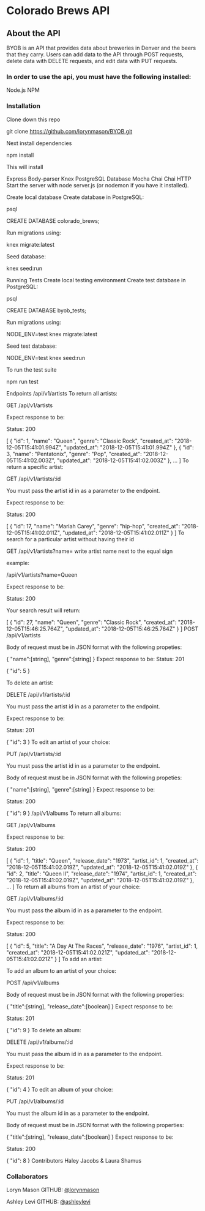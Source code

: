 # Colorado Brews API

## About the API
BYOB is an API that provides data about breweries in Denver and the beers that they carry. Users can add data to the API through POST requests, delete data with DELETE requests, and edit data with PUT requests.

### In order to use the api, you must have the following installed:
Node.js
NPM

### Installation
Clone down this repo

git clone https://github.com/lorynmason/BYOB.git

Next install dependencies

npm install

This will install

Express
Body-parser
Knex
PostgreSQL Database
Mocha
Chai
Chai HTTP
Start the server with node server.js (or nodemon if you have it installed).

Create local database
Create database in PostgreSQL:

psql

CREATE DATABASE colorado_brews;

Run migrations using:

knex migrate:latest

Seed database:

knex seed:run

Running Tests
Create local testing environment
Create test database in PostgreSQL:

psql

CREATE DATABASE byob_tests;

Run migrations using:

NODE_ENV=test knex migrate:latest

Seed test database:

NODE_ENV=test knex seed:run

To run the test suite

npm run test

Endpoints
/api/v1/artists
To return all artists:

GET /api/v1/artists

Expect response to be:

Status: 200

[
    {
        "id": 1,
        "name": "Queen",
        "genre": "Classic Rock",
        "created_at": "2018-12-05T15:41:01.994Z",
        "updated_at": "2018-12-05T15:41:01.994Z"
    },
    {
        "id": 3,
        "name": "Pentatonix",
        "genre": "Pop",
        "created_at": "2018-12-05T15:41:02.003Z",
        "updated_at": "2018-12-05T15:41:02.003Z"
    },
  ...
]
To return a specific artist:

GET /api/v1/artists/:id

You must pass the artist id in as a parameter to the endpoint.

Expect response to be:

Status: 200

[
    {
        "id": 17,
        "name": "Mariah Carey",
        "genre": "hip-hop",
        "created_at": "2018-12-05T15:41:02.011Z",
        "updated_at": "2018-12-05T15:41:02.011Z"
    }
]
To search for a particular artist without having their id

GET /api/v1/artists?name= write artist name next to the equal sign

example:

/api/v1/artists?name=Queen

Expect response to be:

Status: 200

Your search result will return:

[
    {
        "id": 27,
        "name": "Queen",
        "genre": "Classic Rock",
        "created_at": "2018-12-05T15:46:25.764Z",
        "updated_at": "2018-12-05T15:46:25.764Z"
    }
]
POST /api/v1/artists

Body of request must be in JSON format with the following propeties:

{
    "name":[string],
    "genre":[string]
}
Expect response to be: Status: 201

{
  "id": 5
}

To delete an artist:

DELETE /api/v1/artists/:id

You must pass the artist id in as a parameter to the endpoint.

Expect response to be:

Status: 201

{
  "id": 3
}
To edit an artist of your choice:

PUT /api/v1/artists/:id

You must pass the artist id in as a parameter to the endpoint.

Body of request must be in JSON format with the following propeties:

{
    "name":[string],
    "genre":[string]
}
Expect response to be:

Status: 200

{
  "id": 9
}
/api/v1/albums
To return all albums:

GET /api/v1/albums

Expect response to be:

Status: 200

[
    {
        "id": 1,
        "title": "Queen",
        "release_date": "1973",
        "artist_id": 1,
        "created_at": "2018-12-05T15:41:02.019Z",
        "updated_at": "2018-12-05T15:41:02.019Z"
    },
    {
        "id": 2,
        "title": "Queen II",
        "release_date": "1974",
        "artist_id": 1,
        "created_at": "2018-12-05T15:41:02.019Z",
        "updated_at": "2018-12-05T15:41:02.019Z"
    },
   ...
]
To return all albums from an artist of your choice:

GET /api/v1/albums/:id

You must pass the album id in as a parameter to the endpoint.

Expect response to be:

Status: 200

[
    {
        "id": 5,
        "title": "A Day At The Races",
        "release_date": "1976",
        "artist_id": 1,
        "created_at": "2018-12-05T15:41:02.021Z",
        "updated_at": "2018-12-05T15:41:02.021Z"
    }
]
To add an artist:

To add an album to an artist of your choice:

POST /api/v1/albums

Body of request must be in JSON format with the following properties:

{
    "title":[string],
    "release_date":[boolean]
}
Expect response to be:

Status: 201

{
  "id": 9
}
To delete an album:

DELETE /api/v1/albums/:id

You must pass the album id in as a parameter to the endpoint.

Expect response to be:

Status: 201

{
  "id": 4
}
To edit an album of your choice:

PUT /api/v1/albums/:id

You must the album id in as a parameter to the endpoint.

Body of request must be in JSON format with the following properties:

{
    "title":[string],
    "release_date":[boolean]
}
Expect response to be:

Status: 200

{
  "id": 8
}
Contributors
Haley Jacobs & Laura Shamus

### Collaborators

Loryn Mason GITHUB: [@lorynmason](https://github.com/lorynmason) 

Ashley Levi GITHUB: [@ashleylevi](https://github.com/ashleylevi)
